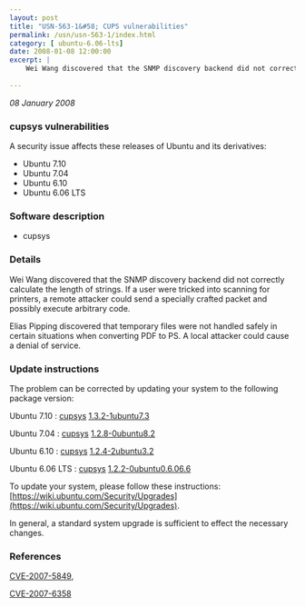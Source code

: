 ```yaml
---
layout: post
title: "USN-563-1&#58; CUPS vulnerabilities"
permalink: /usn/usn-563-1/index.html
category: [ ubuntu-6.06-lts]
date: 2008-01-08 12:00:00
excerpt: |
    Wei Wang discovered that the SNMP discovery backend did not correctly calculate the length of strings.  If a user were tricked into scanning for printers, a remote attacker could send a specially crafted packet and possibly execute arbitrary code.
    
--- 
```

 
 

*08 January 2008*

### cupsys vulnerabilities

A security issue affects these releases of Ubuntu and its derivatives:

* Ubuntu 7.10
* Ubuntu 7.04
* Ubuntu 6.10
* Ubuntu 6.06 LTS

### Software description

* cupsys 

### Details

Wei Wang discovered that the SNMP discovery backend did not correctly calculate the length of strings. If a user were tricked into scanning for printers, a remote attacker could send a specially crafted packet and possibly execute arbitrary code.

Elias Pipping discovered that temporary files were not handled safely in certain situations when converting PDF to PS. A local attacker could cause a denial of service. 

### Update instructions

The problem can be corrected by updating your system to the following package version:

Ubuntu 7.10
 : [cupsys](https://launchpad.net/ubuntu/+source/cupsys) <span> [1.3.2-1ubuntu7.3](https://launchpad.net/ubuntu/+source/cupsys/1.3.2-1ubuntu7.3) </span> 

Ubuntu 7.04
 : [cupsys](https://launchpad.net/ubuntu/+source/cupsys) <span> [1.2.8-0ubuntu8.2](https://launchpad.net/ubuntu/+source/cupsys/1.2.8-0ubuntu8.2) </span> 

Ubuntu 6.10
 : [cupsys](https://launchpad.net/ubuntu/+source/cupsys) <span> [1.2.4-2ubuntu3.2](https://launchpad.net/ubuntu/+source/cupsys/1.2.4-2ubuntu3.2) </span> 

Ubuntu 6.06 LTS
 : [cupsys](https://launchpad.net/ubuntu/+source/cupsys) <span> [1.2.2-0ubuntu0.6.06.6](https://launchpad.net/ubuntu/+source/cupsys/1.2.2-0ubuntu0.6.06.6) </span> 

To update your system, please follow these instructions: [https://wiki.ubuntu.com/Security/Upgrades](https://wiki.ubuntu.com/Security/Upgrades).

In general, a standard system upgrade is sufficient to effect the necessary changes. 

### References

 
 [CVE-2007-5849](http://people.ubuntu.com/~ubuntu-security/cve/CVE-2007-5849), 

 [CVE-2007-6358](http://people.ubuntu.com/~ubuntu-security/cve/CVE-2007-6358)
 

